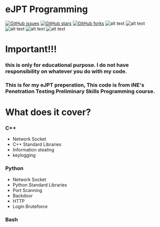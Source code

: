 # eJPT Programming
[![GitHub issues](https://img.shields.io/github/issues/X3N064/github_contribution_hacking)](https://github.com/X3N064/github_contribution_hacking/issues)
[![GitHub stars](https://img.shields.io/github/stars/X3N064/github_contribution_hacking)](https://github.com/X3N064/github_contribution_hacking/stargazers)
[![GitHub forks](https://img.shields.io/github/forks/X3N064/github_contribution_hacking)](https://github.com/X3N064/github_contribution_hacking/network)
![alt text](https://badges.aleen42.com/src/github.svg)
![alt text](https://badges.aleen42.com/src/visual_studio_code.svg) </br>
![alt text](https://img.shields.io/badge/C%2B%2B-00599C?style=for-the-badge&logo=c%2B%2B&logoColor=white)
![alt text](https://img.shields.io/badge/Python-FFD43B?style=for-the-badge&logo=python&logoColor=blue)
![alt text](https://img.shields.io/badge/Shell_Script-121011?style=for-the-badge&logo=gnu-bash&logoColor=white)
# Important!!!
### this is only for educational purpose. I do not have responsibility on whatever you do with my code.

### This is for my eJPT preperation, This code is from iNE's Penetration Testing Preliminary Skills Programming course.

# What does it cover?

### C++
- Network Socket
- C++ Standard Libraries
- Information stealing
- keylogging
### Python
- Network Socket
- Python Standard Libraries
- Port Scanning
- Backdoor
- HTTP
- Login Bruteforce
### Bash